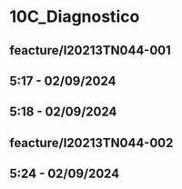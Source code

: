 # 10C_Diagnostico

## feacture/I20213TN044-001
## 5:17 - 02/09/2024
## 5:18 - 02/09/2024

## feacture/I20213TN044-002
## 5:24 - 02/09/2024